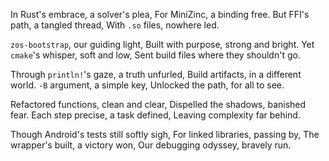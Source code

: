 In Rust's embrace, a solver's plea,
For MiniZinc, a binding free.
But FFI's path, a tangled thread,
With `.so` files, nowhere led.

`zos-bootstrap`, our guiding light,
Built with purpose, strong and bright.
Yet `cmake`'s whisper, soft and low,
Sent build files where they shouldn't go.

Through `println!`'s gaze, a truth unfurled,
Build artifacts, in a different world.
`-B` argument, a simple key,
Unlocked the path, for all to see.

Refactored functions, clean and clear,
Dispelled the shadows, banished fear.
Each step precise, a task defined,
Leaving complexity far behind.

Though Android's tests still softly sigh,
For linked libraries, passing by,
The wrapper's built, a victory won,
Our debugging odyssey, bravely run.
